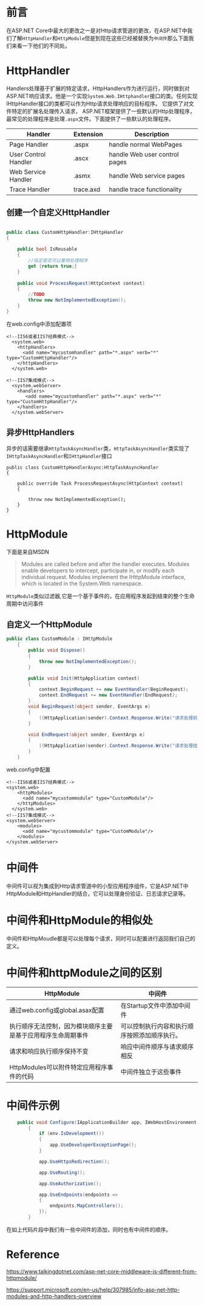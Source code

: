 # 前言

在ASP.NET Core中最大的更改之一是对Http请求管道的更改，在ASP.NET中我们了解`HttpHandler`和`HttpModule`但是到现在这些已经被替换为`中间件`那么下面我们来看一下他们的不同处。

# HttpHandler

Handlers处理基于扩展的特定请求，HttpHandlers作为进行运行，同时做到对ASP.NET响应请求。他是一个实现`System.Web.IHttphandler`接口的类。任何实现IHttpHandler接口的类都可以作为Http请求处理响应的目标程序。
它提供了对文件特定的扩展名处理传入请求，
ASP.NET框架提供了一些默认的Http处理程序，最常见的处理程序是处理`.aspx`文件。下面提供了一些默认的处理程序。


Handler | Extension | Description
---|---|---
Page Handler | .aspx | handle normal WebPages
User Control Handler | .ascx | handle Web user control pages
Web Service Handler  | .asmx | handle Web service pages
Trace Handler        | trace.axd | handle trace functionality

## 创建一个自定义HttpHandler

```csharp

public class CustomHttpHandler:IHttpHandler
{
    
    public bool IsReusable
    {
        //指定是否可以重用处理程序
        get {return true;}
    }
    
    public void ProcessRequest(HttpContext context)
    {
        //TODO
        throw new NotImplementedException();
    }
}

```
在web.config中添加配置项
```
<!--IIS6或者IIS7经典模式-->  
  <system.web>  
    <httpHandlers>  
      <add name="mycustomhandler" path="*.aspx" verb="*" type="CustomHttpHandler"/>  
    </httpHandlers>  
  </system.web>  
   
<!--IIS7集成模式-->  
  <system.webServer>  
    <handlers>  
       <add name="mycustomhandler" path="*.aspx" verb="*" type="CustomHttpHandler"/>  
    </handlers>  
  </system.webServer>  
```

## 异步HttpHandlers

异步的话需要继承`HttpTaskAsyncHandler`类，`HttpTaskAsyncHandler`类实现了`IHttpTaskAsyncHandler`和`IHttpHandler`接口
```
public class CustomHttpHandlerAsync:HttpTaskAsyncHandler
{
    
    public override Task ProcessRequestAsync(HttpContext context)
    {

        throw new NotImplementedException();
    }
}
```

# HttpModule

下面是来自MSDN

> Modules are called before and after the handler executes. Modules enable developers to intercept, participate in, or modify each individual request. Modules implement the IHttpModule interface, which is located in the System.Web namespace.
> 

`HttpModule`类似过滤器,它是一个基于事件的，在应用程序发起到结束的整个生命周期中访问事件


## 自定义一个HttpModule

```csharp
public class CustomModule : IHttpModule
    {
        public void Dispose()
        {
            throw new NotImplementedException();
        }

        public void Init(HttpApplication context)
        {
            context.BeginRequest += new EventHandler(BeginRequest);
            context.EndRequest += new EventHandler(EndRequest);
        }
        void BeginRequest(object sender, EventArgs e)
        {
            ((HttpApplication)sender).Context.Response.Write("请求处理前");
        }

        void EndRequest(object sender, EventArgs e)
        {
            ((HttpApplication)sender).Context.Response.Write("请求处理结束后");
        }
    }


```

web.config中配置

```
<!--IIS6或者IIS7经典模式-->  
<system.web>  
    <httpModules>  
      <add name="mycustommodule" type="CustomModule"/>  
    </httpModules>  
  </system.web>  
<!--IIS7集成模式-->  
<system.webServer>  
    <modules>  
      <add name="mycustommodule" type="CustomModule"/>  
    </modules>  
</system.webServer>  
```
# 中间件

中间件可以视为集成到Http请求管道中的小型应用程序组件，它是ASP.NET中HttpModule和HttpHandler的结合，它可以处理身份验证、日志请求记录等。

# 中间件和HttpModule的相似处

中间件和HttpMoudle都是可以处理每个请求，同时可以配置进行返回我们自己的定义。

# 中间件和httpModule之间的区别


HttpModule | 中间件
---|---
通过web.config或global.asax配置 | 在Startup文件中添加中间件
执行顺序无法控制，因为模块顺序主要是基于应用程序生命周期事件| 可以控制执行内容和执行顺序按照添加顺序执行。
请求和响应执行顺序保持不变 |响应中间件顺序与请求顺序相反
HttpModules可以附件特定应用程序事件的代码|中间件独立于这些事件

# 中间件示例

```csharp
    public void Configure(IApplicationBuilder app, IWebHostEnvironment env)
        {
            if (env.IsDevelopment())
            {
                app.UseDeveloperExceptionPage();
            }

            app.UseHttpsRedirection();

            app.UseRouting();

            app.UseAuthorization();

            app.UseEndpoints(endpoints =>
            {
                endpoints.MapControllers();
            });
        }
```

在如上代码片段中我们有一些中间件的添加，同时也有中间件的顺序。


# Reference
https://www.talkingdotnet.com/asp-net-core-middleware-is-different-from-httpmodule/

https://support.microsoft.com/en-us/help/307985/info-asp-net-http-modules-and-http-handlers-overview